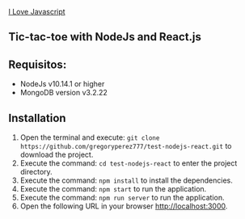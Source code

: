 [I  Love Javascript](https://twitter.com/Gr_991/status/1075784933665357824)

## Tic-tac-toe with NodeJs and React.js
## Requisitos:
- NodeJs v10.14.1 or higher
- MongoDB version v3.2.22
## Installation
1. Open the terminal and execute: `git clone https://github.com/gregoryperez777/test-nodejs-react.git`  to download the project.
2. Execute the command: `cd test-nodejs-react` to enter the project directory.
3. Execute the command: `npm install` to install the dependencies.
4. Execute the command: `npm start` to run the application.
5. Execute the command: `npm run server` to run the application.
6. Open the following URL in your browser [http://localhost:3000](http://localhost:3000).
